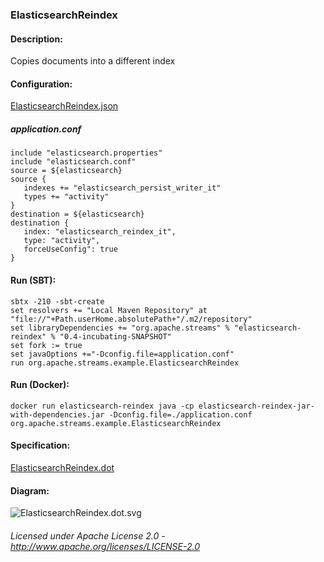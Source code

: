 ### ElasticsearchReindex

#### Description:

Copies documents into a different index

#### Configuration:

[ElasticsearchReindex.json](ElasticsearchReindex.json "ElasticsearchReindex.json")

##### application.conf

    include "elasticsearch.properties"
    include "elasticsearch.conf"
    source = ${elasticsearch}
    source {
       indexes += "elasticsearch_persist_writer_it"
       types += "activity"
    }
    destination = ${elasticsearch}
    destination {
       index: "elasticsearch_reindex_it",
       type: "activity",
       forceUseConfig": true
    }
    
#### Run (SBT):

    sbtx -210 -sbt-create
    set resolvers += "Local Maven Repository" at "file://"+Path.userHome.absolutePath+"/.m2/repository"
    set libraryDependencies += "org.apache.streams" % "elasticsearch-reindex" % "0.4-incubating-SNAPSHOT"
    set fork := true
    set javaOptions +="-Dconfig.file=application.conf"
    run org.apache.streams.example.ElasticsearchReindex

#### Run (Docker):

    docker run elasticsearch-reindex java -cp elasticsearch-reindex-jar-with-dependencies.jar -Dconfig.file=./application.conf org.apache.streams.example.ElasticsearchReindex

#### Specification:

[ElasticsearchReindex.dot](ElasticsearchReindex.dot "ElasticsearchReindex.dot" )

#### Diagram:

![ElasticsearchReindex.dot.svg](./ElasticsearchReindex.dot.svg)


###### Licensed under Apache License 2.0 - http://www.apache.org/licenses/LICENSE-2.0